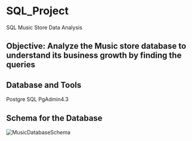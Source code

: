 # SQL_Project
SQL Music Store Data Analysis 
## Objective: Analyze the Music store database to understand its business growth by finding the queries 

## Database and Tools
Postgre SQL
PgAdmin4.3
## Schema for the Database 

![MusicDatabaseSchema](https://github.com/user-attachments/assets/077dfa8c-e430-48d7-9789-4528812427eb)
